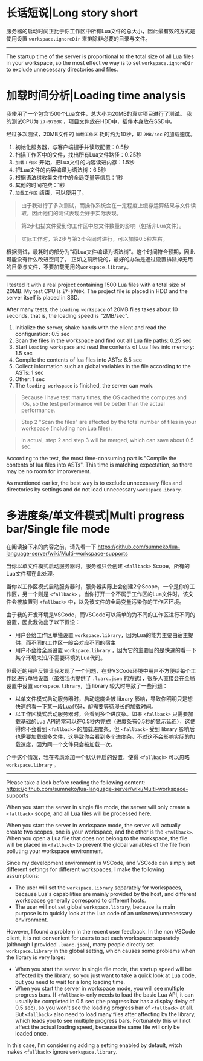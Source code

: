 # 长话短说|Long story short
服务器的启动时间正比于你工作区中所有Lua文件的总大小，因此最有效的方式是使用设置 `workspace.ignoreDir` 来排除非必要的目录与文件。

--------------------------------

The startup time of the server is proportional to the total size of all Lua files in your workspace, so the most effective way is to set `workspace.ignoreDir` to exclude unnecessary directories and files.

# 加载时间分析|Loading time analysis
我使用了一个包含1500个Lua文件，总大小为20MB的真实项目进行了测试。
我的测试CPU为 `i7-9700K` ，项目文件放在HDD中，插件本身放在SSD中。

经过多次测试，20MB文件的 `加载工作区` 耗时约为10秒，即 `2MB/sec` 的加载速度。

1. 初始化服务器，与客户端握手并读取配置：0.5秒
2. 扫描工作区中的文件，找出所有Lua文件路径：0.25秒
3. `加载工作区` 开始，把Lua文件的内容读进内存：1.5秒
4. 把Lua文件的内容编译为语法树：6.5秒
5. 根据语法树收集文件中的全局变量等信息：1秒
6. 其他的时间花费：1秒
7. `加载工作区` 结束，可以使用了。

> 由于我进行了多次测试，而操作系统会在一定程度上缓存运算结果与文件读取，因此他们的测试表现会好于实际表现。

> 第2步扫描文件受到你工作区中总文件数量的影响（包括非Lua文件）。

> 实际工作时，第2步与第3步会同时进行，可以加快0.5秒左右。

根据测试，最耗时的部分为“将Lua文件编译为语法树”。这个时间符合预期，因此可能没有什么改进空间了。
正如之前所说的，最好的办法是通过设置排除掉无用的目录与文件，不要加载无用的`workspace.library`。

--------------------------------

I tested it with a real project containing 1500 Lua files with a total size of 20MB.
My test CPU is `i7-9700K`. The project file is placed in HDD and the server itself is placed in SSD.

After many tests, the `Loading workspace` of 20MB files takes about 10 seconds, that is, the loading speed is "2MB/sec".

1. Initialize the server, shake hands with the client and read the configuration: 0.5 sec
2. Scan the files in the workspace and find out all Lua file paths: 0.25 sec
3. Start `Loading workspace` and read the contents of Lua files into memory: 1.5 sec
4. Compile the contents of lua files into ASTs: 6.5 sec
5. Collect information such as global variables in the file according to the ASTs: 1 sec
6. Other: 1 sec
7. The `loading workspace` is finished, the server can work.

>Because I have test many times, the OS cached the computes and IOs, so the test performance will be better than the actual performance.

>Step 2 "Scan the files" are affected by the total number of files in your workspace (including non Lua files).

>In actual, step 2 and step 3 will be merged, which can save about 0.5 sec.

According to the test, the most time-consuming part is "Compile the contents of lua files into ASTs". This time is matching expectation, so there may be no room for improvement.

As mentioned earlier, the best way is to exclude unnecessary files and directories by settings and do not load unnecessary `workspace.ibrary`.

# 多进度条/单文件模式|Multi progress bar/Single file mode
在阅读接下来的内容之前，请先看一下 https://github.com/sumneko/lua-language-server/wiki/Multi-workspace-supports

当你以单文件模式启动服务器时，服务器只会创建 `<fallback>` Scope，所有的Lua文件都在此处理。

当你以工作区模式启动服务器时，服务器实际上会创建2个Scope，一个是你的工作区，另一个则是 `<fallback>` 。当你打开一个不属于工作区的Lua文件时，该文件会被放置到 `<fallback>` 中，以免该文件的全局变量污染你的工作区环境。

由于我的开发环境是VSCode，而VSCode可以简单的为不同的工作区进行不同的设置，因此我做出了以下假设：
* 用户会给工作区单独设置 `workspace.library`，因为Lua的能力主要由宿主提供，而不同的工作区一般会对应不同的宿主
* 用户不会给全局设置 `workspace.library` ，因为它的主要目的是快速的看一下某个环境未知/不需要环境的Lua代码。

但最近的用户反馈让我发现了一个问题，在非VSCode环境中用户不方便给每个工作区进行单独设置（虽然我也提供了 `.luarc.json` 的方式），很多人直接会在全局设置中设置 `workspace.library`，当 library 较大时导致了一些问题：
* 以单文件模式启动服务器时，启动速度会被 library 影响，导致你明明只是想快速的看一下某一段Lua代码，却需要等待漫长的加载时间。
* 以工作区模式启动服务器时，会看到多个进度条。如果 `<fallback>` 只需要加载基础的Lua API通常可以在0.5秒内完成（进度条有0.5秒的显示延迟），这使得你不会看到 `<fallback>` 的加载进度条。但 `<fallback>` 受到 library 影响后也需要加载很多文件，这导致你会看到多个进度条。不过这不会影响实际的加载速度，因为同一个文件只会被加载一次。

介于这个情况，我在考虑添加一个默认开启的设置，使得 `<fallback>` 可以忽略 `workspace.library` 。

-----------------------------------------------

Please take a look before reading the following content: https://github.com/sumneko/lua-language-server/wiki/Multi-workspace-supports

When you start the server in single file mode, the server will only create a `<fallback>` scope, and all Lua files will be processed here.

When you start the server in workspace mode, the server will actually create two scopes, one is your workspace, and the other is the `<fallback>`. When you open a Lua file that does not belong to the workspace, the file will be placed in `<fallback>` to prevent the global variables of the file from polluting your workspace environment.

Since my development environment is VSCode, and VSCode can simply set different settings for different workspaces, I make the following assumptions:
* The user will set the `workspace.library` separately for workspaces, because Lua's capabilities are mainly provided by the host, and different workspaces generally correspond to different hosts.
* The user will not set global `workspace.library`, because its main purpose is to quickly look at the Lua code of an unknown/unnecessary environment.

However, I found a problem in the recent user feedback. In the non VSCode client, it is not convenient for users to set each workspace separately (although I provided `.luarc.json`), many people directly set `workspace.library` in the global setting, which causes some problems when the library is very large:
* When you start the server in single file mode, the startup speed will be affected by the library, so you just want to take a quick look at Lua code, but you need to wait for a long loading time.
* When you start the server in workspace mode, you will see multiple progress bars. If `<fallback>` only needs to load the basic Lua API, it can usually be completed in 0.5 sec (the progress bar has a display delay of 0.5 sec), so you won't see the loading progress bar of `<fallback>` at all. But `<fallback>` also need to load many files after affecting by the library, which leads you to see multiple progress bars. Fortunately this will not affect the actual loading speed, because the same file will only be loaded once.

In this case, I'm considering adding a setting enabled by default, witch makes `<fallback>` ignore `workspace.library`.
